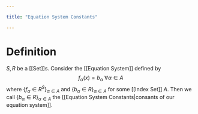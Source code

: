 ```yaml
---

title: "Equation System Constants"

---
```

# Definition
$S, R$ be a [[Set]]s. Consider the [[Equation System]] defined by
$$f_{\alpha}(x)= b_{\alpha} \text{ }\forall \alpha \in A$$
where $\{f_{\alpha}\in R^{S}\}_{\alpha \in A}$ and $\{b_{\alpha} \in R\}_{\alpha \in A}$ for some [[Index Set]] $A$. Then we call $\{b_{\alpha} \in R\}_{\alpha \in A}$ the [[Equation System Constants|consants of our equation system]].
